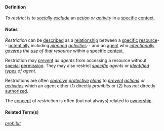 #### Definition

*To restrict* is *to [socially](https://github.com/gcassel/Modular-Organization-Terminology/blob/master/terms/social.md) [exclude](https://github.com/gcassel/Modular-Organization-Terminology/blob/master/terms/exclude.md)* an *[action](https://github.com/gcassel/Modular-Organization-Terminology/blob/master/terms/action.md) or [activity](https://github.com/gcassel/Modular-Organization-Terminology/blob/master/terms/activity.md)* in a [specific](https://github.com/gcassel/Modular-Organization-Terminology/blob/master/terms/specific.md) [context](https://github.com/gcassel/Modular-Organization-Terminology/blob/master/terms/context.md).

#### Notes  

*Restriction* can be [described](https://github.com/gcassel/Modular-Organization-Terminology/blob/master/terms/describe.md) as a [relationship](https://github.com/gcassel/Modular-Organization-Terminology/blob/master/terms/relate.md) between a [specific](https://github.com/gcassel/Modular-Organization-Terminology/blob/master/terms/specific.md) [resource](https://github.com/gcassel/Modular-Organization-Terminology/blob/master/terms/resource.md)-- [potentially](https://github.com/gcassel/Modular-Organization-Terminology/blob/master/terms/potential.md) including *[planned](https://github.com/gcassel/Modular-Organization-Terminology/blob/master/terms/plan.md) [activities](https://github.com/gcassel/Modular-Organization-Terminology/blob/master/terms/activity.md)*-- and an [agent](https://github.com/gcassel/Modular-Organization-Terminology/blob/master/terms/agent.md) who *[intentionally](https://github.com/gcassel/Modular-Organization-Terminology/blob/master/terms/intend.md) [governs](https://github.com/gcassel/Modular-Organization-Terminology/blob/master/terms/governance.md) the [use](https://github.com/gcassel/Modular-Organization-Terminology/blob/master/terms/use.md) of that resource* within a specific [context](https://github.com/gcassel/Modular-Organization-Terminology/blob/master/terms/context.md).

Restriction may [prevent](https://github.com/gcassel/Modular-Organization-Terminology/blob/master/terms/prevent.md) *all agents* from accessing a resource without [special](https://github.com/gcassel/Modular-Organization-Terminology/blob/master/terms/specialize.md) [permission](https://github.com/gcassel/Modular-Organization-Terminology/blob/master/terms/permit.md).  They may also restrict *[specific](https://github.com/gcassel/Modular-Organization-Terminology/blob/master/terms/specific.md) agents* or *[identified](https://github.com/gcassel/Modular-Organization-Terminology/blob/master/terms/identify.md) [types](https://github.com/gcassel/Modular-Organization-Terminology/blob/master/terms/type.md) of agent*.

Restrictions are often *[coercive](https://github.com/gcassel/Modular-Organization-Terminology/blob/master/terms/coerce.md) [protective](https://github.com/gcassel/Modular-Organization-Terminology/blob/master/terms/protect.md) [plans](https://github.com/gcassel/Modular-Organization-Terminology/blob/master/terms/plan.md)* to *[prevent](https://github.com/gcassel/Modular-Organization-Terminology/blob/master/terms/prevent.md) [actions](https://github.com/gcassel/Modular-Organization-Terminology/blob/master/terms/action.md) or [activities](https://github.com/gcassel/Modular-Organization-Terminology/blob/master/terms/activity.md)* which an agent either (1) directly *prohibits* or (2) has *not* directly [authorized](https://github.com/gcassel/Modular-Organization-Terminology/blob/master/terms/authority.md). 

The [concept](https://github.com/gcassel/Modular-Organization-Terminology/blob/master/terms/concept.md) of *restriction* is often (but not always) related to [ownership](https://github.com/gcassel/Modular-Organization-Terminology/blob/master/terms/own.md).

#### Related Term(s)

*[prohibit](https://github.com/gcassel/Modular-Organization-Terminology/blob/master/terms/prohibit.md)*
